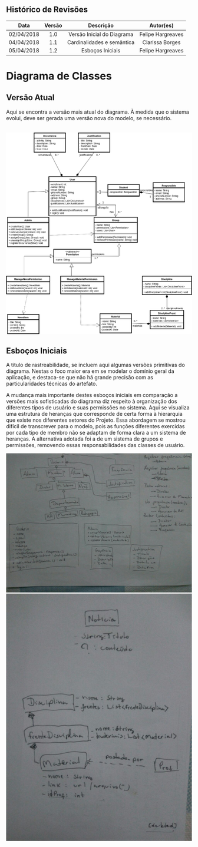 ## Histórico de Revisões
| Data     | Versão | Descrição                   | Autor(es)         |
|:--------:|:------:|:---------------------------:|:-----------------:|
|02/04/2018| 1.0    | Versão Inicial do Diagrama  | Felipe Hargreaves |
|04/04/2018| 1.1    | Cardinalidades e semântica  | Clarissa Borges   |
|05/04/2018| 1.2    | Esboços Iniciais            | Felipe Hargreaves |

# Diagrama de Classes

## Versão Atual
Aqui se encontra a versão mais atual do diagrama. À medida que o sistema evolui, deve ser gerada uma versão nova do modelo, se necessário.<br><br>

![Diagrama de Classes](../img/Classes/class_diagram.png)

## Esboços Iniciais
A título de rastreabilidade, se incluem aqui algumas versões primitivas do diagrama. Nestas o foco maior era em se modelar o domínio geral da aplicação, e destaca-se que não há grande precisão com as particularidades técnicas do artefato.

A mudança mais importante destes esboços iniciais em comparação a versões mais sofisticadas do diagrama diz respeito à organização dos diferentes tipos de usuário e suas permissões no sistema. Aqui se visualiza uma estrutura de heranças que corresponde de certa forma à hierarquia que existe nos diferentes setores do Projeto. Essa abordagem se mostrou difícil de transcrever para o modelo, pois as funções diferentes exercidas por cada tipo de membro não se adaptam de forma clara a um sistema de heranças. A alternativa adotada foi a de um sistema de grupos e permissões, removendo essas responsabilidades das classes de usuário.

![Esboço 2](../img/Classes/esboco2.jpg)
![Esboço 1](../img/Classes/esboco1.jpg)

